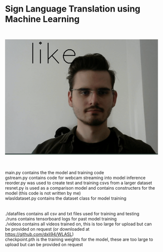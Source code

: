 # Sign Language Translation using Machine Learning
<br>

![](hello.gif)

<br><br>
main.py contains the the model and training code <br>
gstream.py contains code for webcam streaming into model inference <br>
reorder.py was used to create test and training csvs from a larger dataset <br>
resnet.py is used as a comparison model and contains constructers for the model (this code is not written by me) <br>
wlasldataset.py contains the dataset class for model training <br>
<br><br>
./datafiles contains all csv and txt files used for training and testing <br>
./runs contains tensorboard logs for past model training <br>
./videos contains all videos trained on, this is too large for upload but can be provided on request (or downloaded at https://github.com/dxli94/WLASL) <br>
checkpoint.pth is the training weights for the model, these are too large to upload but can be provided on request
